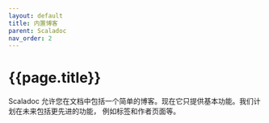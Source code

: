 ```yaml
---
layout: default
title: 内置博客
parent: Scaladoc
nav_order: 2
---
```


# {{page.title}}

Scaladoc 允许您在文档中包括一个简单的博客。现在它只提供基本功能。我们计划在未来包括更先进的功能，
例如标签和作者页面等。
